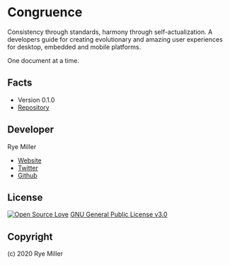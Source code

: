 Congruence 
==========
Consistency through standards, harmony through self-actualization. A developers guide for creating
evolutionary and amazing user experiences for desktop, embedded and mobile platforms.

One document at a time.

Facts
-----
 * Version 0.1.0
 * [Repository](https://github.com/iods/congruence/)

Developer
---------

Rye Miller

 * [Website](http://ryemiller.com)
 * [Twitter](http://twitter.com/ryemiller)
 * [Github](http://github.com/iods)

License
-------
[![Open Source Love](https://badges.frapsoft.com/os/gpl/gpl.svg?v=102)](https://github.com/ellerbrock/open-source-badge/) [GNU General Public License v3.0](http://www.gnu.org/licenses/#GPL)

Copyright
---------
(c) 2020 Rye Miller


